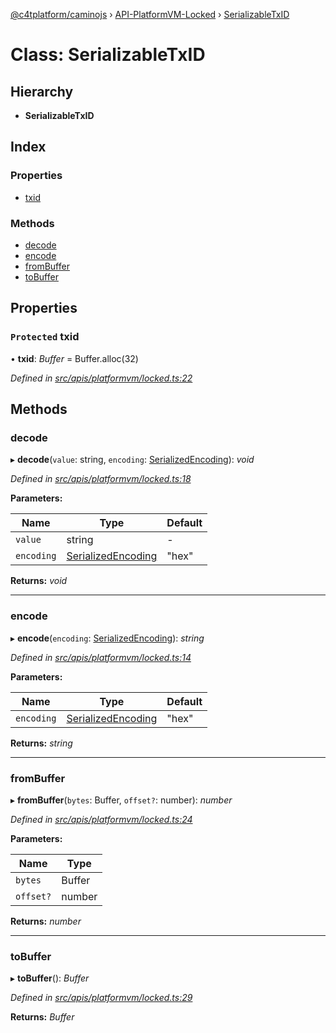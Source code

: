 [@c4tplatform/caminojs](../README.md) › [API-PlatformVM-Locked](../modules/api_platformvm_locked.md) › [SerializableTxID](api_platformvm_locked.serializabletxid.md)

# Class: SerializableTxID

## Hierarchy

* **SerializableTxID**

## Index

### Properties

* [txid](api_platformvm_locked.serializabletxid.md#protected-txid)

### Methods

* [decode](api_platformvm_locked.serializabletxid.md#decode)
* [encode](api_platformvm_locked.serializabletxid.md#encode)
* [fromBuffer](api_platformvm_locked.serializabletxid.md#frombuffer)
* [toBuffer](api_platformvm_locked.serializabletxid.md#tobuffer)

## Properties

### `Protected` txid

• **txid**: *Buffer* = Buffer.alloc(32)

*Defined in [src/apis/platformvm/locked.ts:22](https://github.com/chain4travel/caminojs/blob/8077d740/src/apis/platformvm/locked.ts#L22)*

## Methods

###  decode

▸ **decode**(`value`: string, `encoding`: [SerializedEncoding](../modules/utils_serialization.md#serializedencoding)): *void*

*Defined in [src/apis/platformvm/locked.ts:18](https://github.com/chain4travel/caminojs/blob/8077d740/src/apis/platformvm/locked.ts#L18)*

**Parameters:**

Name | Type | Default |
------ | ------ | ------ |
`value` | string | - |
`encoding` | [SerializedEncoding](../modules/utils_serialization.md#serializedencoding) | "hex" |

**Returns:** *void*

___

###  encode

▸ **encode**(`encoding`: [SerializedEncoding](../modules/utils_serialization.md#serializedencoding)): *string*

*Defined in [src/apis/platformvm/locked.ts:14](https://github.com/chain4travel/caminojs/blob/8077d740/src/apis/platformvm/locked.ts#L14)*

**Parameters:**

Name | Type | Default |
------ | ------ | ------ |
`encoding` | [SerializedEncoding](../modules/utils_serialization.md#serializedencoding) | "hex" |

**Returns:** *string*

___

###  fromBuffer

▸ **fromBuffer**(`bytes`: Buffer, `offset?`: number): *number*

*Defined in [src/apis/platformvm/locked.ts:24](https://github.com/chain4travel/caminojs/blob/8077d740/src/apis/platformvm/locked.ts#L24)*

**Parameters:**

Name | Type |
------ | ------ |
`bytes` | Buffer |
`offset?` | number |

**Returns:** *number*

___

###  toBuffer

▸ **toBuffer**(): *Buffer*

*Defined in [src/apis/platformvm/locked.ts:29](https://github.com/chain4travel/caminojs/blob/8077d740/src/apis/platformvm/locked.ts#L29)*

**Returns:** *Buffer*
